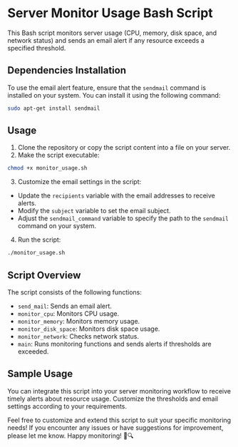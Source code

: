 # Server Monitor Usage Bash Script

This Bash script monitors server usage (CPU, memory, disk space, and network status) and sends an email alert if any resource exceeds a specified threshold.

## Dependencies Installation

To use the email alert feature, ensure that the `sendmail` command is installed on your system. You can install it using the following command:
```bash
sudo apt-get install sendmail
```


## Usage

1. Clone the repository or copy the script content into a file on your server.
2. Make the script executable:

```bash
chmod +x monitor_usage.sh
```

3. Customize the email settings in the script:

- Update the `recipients` variable with the email addresses to receive alerts.
- Modify the `subject` variable to set the email subject.
- Adjust the `sendmail_command` variable to specify the path to the `sendmail` command on your system.

4. Run the script:

```bash
./monitor_usage.sh
```

## Script Overview

The script consists of the following functions:

- `send_mail`: Sends an email alert.
- `monitor_cpu`: Monitors CPU usage.
- `monitor_memory`: Monitors memory usage.
- `monitor_disk_space`: Monitors disk space usage.
- `monitor_network`: Checks network status.
- `main`: Runs monitoring functions and sends alerts if thresholds are exceeded.

## Sample Usage

You can integrate this script into your server monitoring workflow to receive timely alerts about resource usage. Customize the thresholds and email settings according to your requirements.


Feel free to customize and extend this script to suit your specific monitoring needs! If you encounter any issues or have suggestions for improvement, please let me know. Happy monitoring! 🚀🔍

